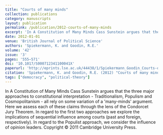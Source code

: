 ```yaml
---
title: "Courts of many minds"
collection: publications
category: manuscripts
layout: publication
permalink: /publication/2012-courts-of-many-minds
excerpt: 'In A Constitution of Many Minds Cass Sunstein argues that the three major approaches to constitutional interpretation - Traditionalism, Populism and Cosmopolitanism - all rely on some variation of a \...'
date: 2012-01-01
venue: 'British Journal of Political Science'
authors: 'Spiekermann, K. and Goodin, R.E.'
volume: '42'
issue: '3'
pages: '555–571'
doi: '10.1017/S000712341100041X'
paperurl: 'http://eprints.lse.ac.uk/44438/1/Spiekermann_Goodin_Courts-of-many-minds_2012.pdf'
citation: 'Spiekermann, K. and Goodin, R.E. (2012) "Courts of many minds", British Journal of Political Science, 42(3), pp. 555–571.'
tags: ["democracy", "political-theory"]
---
```


In A Constitution of Many Minds Cass Sunstein argues that the three major approaches to constitutional interpretation - Traditionalism, Populism and Cosmopolitanism - all rely on some variation of a 'many-minds' argument. Here we assess each of these claims through the lens of the Condorcet Jury Theorem. In regard to the first two approaches we explore the implications of sequential influence among courts (past and foreign, respectively). In regard to the Populist approach, we consider the influence of opinion leaders. Copyright © 2011 Cambridge University Press.